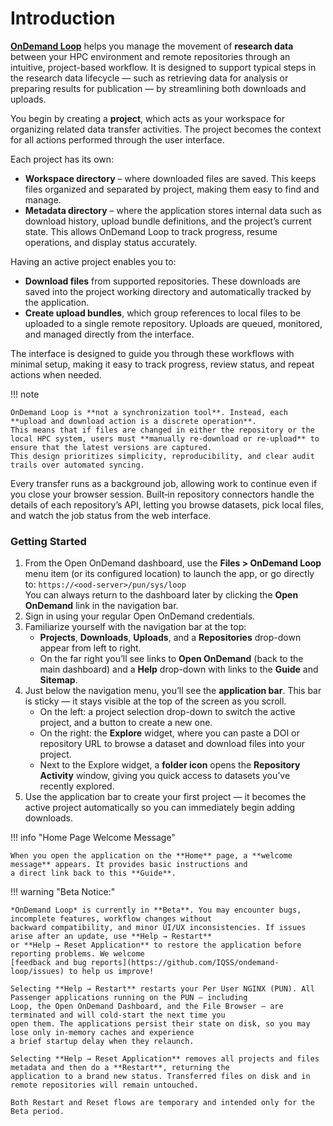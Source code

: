 # Introduction

[**OnDemand Loop**](https://github.com/IQSS/ondemand-loop) helps you manage the movement of **research data** between your HPC environment and remote repositories through an intuitive, project-based workflow.
It is designed to support typical steps in the research data lifecycle — such as retrieving data for analysis or preparing results for publication — by streamlining both downloads and uploads.

You begin by creating a **project**, which acts as your workspace for organizing related data transfer activities.
The project becomes the context for all actions performed through the user interface.

Each project has its own:

- **Workspace directory** – where downloaded files are saved. This keeps files organized and separated by project, making them easy to find and manage.
- **Metadata directory** – where the application stores internal data such as download history, upload bundle definitions, and the project’s current state. This allows OnDemand Loop to track progress, resume operations, and display status accurately.

Having an active project enables you to:

- **Download files** from supported repositories. These downloads are saved into the project working directory and automatically tracked by the application.
- **Create upload bundles**, which group references to local files to be uploaded to a single remote repository. Uploads are queued, monitored, and managed directly from the interface.

The interface is designed to guide you through these workflows with minimal setup, making it easy to track progress, review status, and repeat actions when needed.

!!! note

    OnDemand Loop is **not a synchronization tool**. Instead, each **upload and download action is a discrete operation**.
    This means that if files are changed in either the repository or the local HPC system, users must **manually re-download or re-upload** to ensure that the latest versions are captured.
    This design prioritizes simplicity, reproducibility, and clear audit trails over automated syncing.


Every transfer runs as a background job, allowing work to continue even if you close your browser session.
Built‑in repository connectors handle the details of each repository’s API, letting you browse datasets, pick local files, and watch the job status from the web interface.

### Getting Started

1. From the Open OnDemand dashboard, use the **Files > OnDemand Loop** menu item (or its configured location) to launch the app,
   or go directly to: `https://<ood-server>/pun/sys/loop`  
   You can always return to the dashboard later by clicking the **Open OnDemand** link in the navigation bar.
2. Sign in using your regular Open OnDemand credentials.
3. Familiarize yourself with the navigation bar at the top:
     - **Projects**, **Downloads**, **Uploads**, and a **Repositories** drop-down appear from left to right.
     - On the far right you’ll see links to **Open OnDemand** (back to the main dashboard) and a **Help** drop-down with links to the **Guide** and **Sitemap**.
4. Just below the navigation menu, you’ll see the **application bar**. This bar is sticky — it stays visible at the top of the screen as you scroll.
     - On the left: a project selection drop-down to switch the active project, and a button to create a new one.
     - On the right: the **Explore** widget, where you can paste a DOI or repository URL to browse a dataset and download files into your project.
     - Next to the Explore widget, a **folder icon** opens the **Repository Activity** window, giving you quick access to datasets you’ve recently explored.
5. Use the application bar to create your first project — it becomes the active project automatically so you can immediately begin adding downloads.

!!! info "Home Page Welcome Message"

    When you open the application on the **Home** page, a **welcome message** appears. It provides basic instructions and 
    a direct link back to this **Guide**.

!!! warning "Beta Notice:"

    *OnDemand Loop* is currently in **Beta**. You may encounter bugs, incomplete features, workflow changes without
    backward compatibility, and minor UI/UX inconsistencies. If issues arise after an update, use **Help → Restart**
    or **Help → Reset Application** to restore the application before reporting problems. We welcome
    [feedback and bug reports](https://github.com/IQSS/ondemand-loop/issues) to help us improve!

    Selecting **Help → Restart** restarts your Per User NGINX (PUN). All Passenger applications running on the PUN — including
    Loop, the Open OnDemand Dashboard, and the File Browser — are terminated and will cold-start the next time you
    open them. The applications persist their state on disk, so you may lose only in-memory caches and experience
    a brief startup delay when they relaunch.

    Selecting **Help → Reset Application** removes all projects and files metadata and then do a **Restart**, returning the
    application to a brand new status. Transferred files on disk and in remote repositories will remain untouched.

    Both Restart and Reset flows are temporary and intended only for the Beta period.
